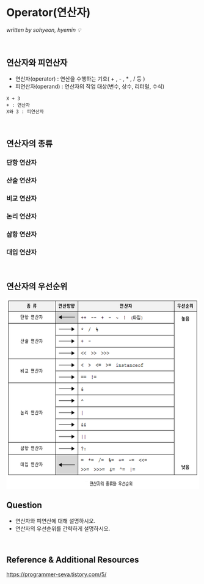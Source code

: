 # Operator(연산자)
*written by sohyeon, hyemin 💡*

<br>

## 연산자와 피연산자
* 연산자(operator) : 연산을 수행하는 기호( + , - , * , / 등 )
* 피연산자(operand) : 연산자의 작업 대상(변수, 상수, 리터럴, 수식)
```
X + 3
+ : 연산자
X와 3 : 피연산자
```
<br>

## 연산자의 종류

### 단항 연산자

### 산술 연산자

### 비교 연산자

### 논리 연산자

### 삼항 연산자

### 대입 연산자

<br>

## 연산자의 우선순위
<img src="./resources/Operator.png" height="500px" align="center">
<br>

## Question
* 연산자와 피연산에 대해 설명하시오.
* 연산자의 우선순위를 간략하게 설명하시오.

<br>

## Reference & Additional Resources
<https://programmer-seva.tistory.com/5/>

